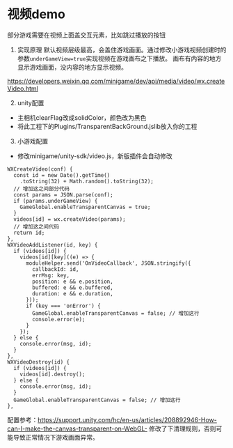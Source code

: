 # 视频demo
部分游戏需要在视频上面盖交互元素，比如跳过播放的按钮

1. 实现原理
默认视频层级最高，会盖住游戏画面。通过修改小游戏视频创建时的参数`underGameView=true`实现视频在游戏画布之下播放。
画布有内容的地方显示游戏画面，没内容的地方显示视频。

https://developers.weixin.qq.com/minigame/dev/api/media/video/wx.createVideo.html

2. unity配置
- 主相机clearFlag改成solidColor，颜色改为黑色
- 将此工程下的Plugins/TransparentBackGround.jslib放入你的工程

3. 小游戏配置
- 修改minigame/unity-sdk/video.js，新版插件会自动修改
```
WXCreateVideo(conf) {
  const id = new Date().getTime()
    .toString(32) + Math.random().toString(32);
  // 增加这之间部分代码
  const params = JSON.parse(conf);
  if (params.underGameView) {
    GameGlobal.enableTransparentCanvas = true;
  }
  videos[id] = wx.createVideo(params);
  // 增加这之间代码
  return id;
},
WXVideoAddListener(id, key) {
  if (videos[id]) {
    videos[id][key]((e) => {
      moduleHelper.send('OnVideoCallback', JSON.stringify({
        callbackId: id,
        errMsg: key,
        position: e && e.position,
        buffered: e && e.buffered,
        duration: e && e.duration,
      }));
      if (key === 'onError') {
        GameGlobal.enableTransparentCanvas = false; // 增加这行
        console.error(e);
      }
    });
  } else {
    console.error(msg, id);
  }
},
WXVideoDestroy(id) {
  if (videos[id]) {
    videos[id].destroy();
  } else {
    console.error(msg, id);
  }
  GameGlobal.enableTransparentCanvas = false; // 增加这行
},
```

配置参考：https://support.unity.com/hc/en-us/articles/208892946-How-can-I-make-the-canvas-transparent-on-WebGL-
修改了下清理规则，否则可能导致正常情况下游戏画面异常。